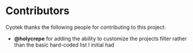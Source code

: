 Contributors
============

Cyotek thanks the following people for contributing to this project:

* **&commat;holycrepe** for adding the ability to customize the projects filter rather than the basic hard-coded list I initial had
